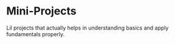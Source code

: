 # Mini-Projects
Lil projects that actually helps in understanding basics and apply fundamentals properly.
